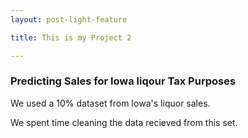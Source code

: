 ```yaml
---
layout: post-light-feature

title: This is my Project 2

---
```



### Predicting Sales for Iowa liqour Tax Purposes

We used a 10% dataset from Iowa's liquor sales.

We spent time cleaning the data recieved from this set. 
